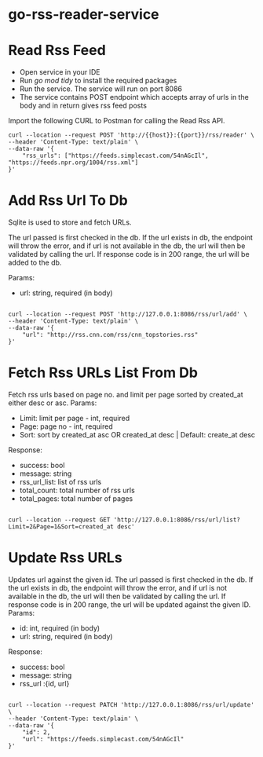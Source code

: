 # go-rss-reader-service
<h1>Read Rss Feed</h1>
<ul>
  <li>Open service in your IDE</li>
  <li>Run <i>go mod tidy</i> to install the required packages</li>
  <li>Run the service. The service will run on port 8086</li>
  <li>The service contains POST endpoint which accepts array of urls in the body and in return gives rss feed posts</li>
</ul>
Import the following CURL to Postman for calling the Read Rss API. <br>
<code>
curl --location --request POST 'http://{{host}}:{{port}}/rss/reader' \
--header 'Content-Type: text/plain' \
--data-raw '{
    "rss_urls": ["https://feeds.simplecast.com/54nAGcIl", "https://feeds.npr.org/1004/rss.xml"]
}'
</code>

<h1>Add Rss Url To Db</h1>
Sqlite is used to store and fetch URLs.<br>
<p>The url passed is first checked in the db. If the url exists in db, the endpoint will throw the error, and if url is not available in the db, the url will then be validated by calling the url. If response code is in 200 range, the url will be added to the db.</p>
Params:
<ul>
<li>url: string, required (in body)</li>
</ul>
<code>
curl --location --request POST 'http://127.0.0.1:8086/rss/url/add' \
--header 'Content-Type: text/plain' \
--data-raw '{
    "url": "http://rss.cnn.com/rss/cnn_topstories.rss"
}'
</code>

<h1>Fetch Rss URLs List From Db</h1>
Fetch rss urls based on page no. and limit per page sorted by created_at either desc or asc.
Params:
<ul>
<li>Limit: limit per page - int, required</li>
<li>Page: page no - int, required</li>
<li>Sort: sort by created_at asc OR created_at desc | Default: create_at desc</li>
</ul>

Response:
<ul>
<li>success: bool</li>
<li>message: string</li>
<li>rss_url_list: list of rss urls</li>
<li>total_count: total number of rss urls</li>
<li>total_pages: total number of pages</li>
</ul>
<code>
curl --location --request GET 'http://127.0.0.1:8086/rss/url/list?Limit=2&Page=1&Sort=created_at desc'
</code>

<h1>Update Rss URLs</h1>
<p>Updates url against the given id. The url passed is first checked in the db. If the url exists in db, the endpoint will throw the error, and if url is not available in the db, the url will then be validated by calling the url. If response code is in 200 range, the url will be updated against the given ID.
Params:
<ul>
<li>id: int, required (in body)</li>
<li>url: string, required (in body)</li>
</ul>
Response:
<ul>
<li>success: bool</li>
<li>message: string</li>
<li>rss_url :{id, url}</li>
</ul>
<code>
curl --location --request PATCH 'http://127.0.0.1:8086/rss/url/update' \
--header 'Content-Type: text/plain' \
--data-raw '{
    "id": 2,
    "url": "https://feeds.simplecast.com/54nAGcIl"
}'
</code>
